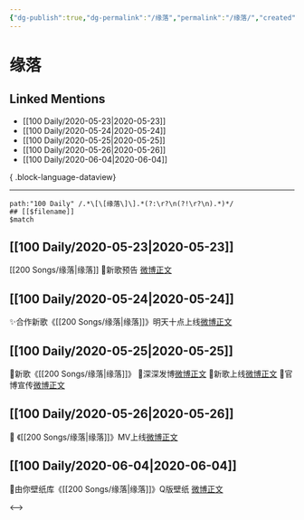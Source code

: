 ```yaml
---
{"dg-publish":true,"dg-permalink":"/缘落","permalink":"/缘落/","created":"2023-04-04T17:32:40.000+08:00","updated":"2023-04-10T15:53:25.000+08:00"}
---
```


# 缘落

## Linked Mentions
- [[100 Daily/2020-05-23\|2020-05-23]]
- [[100 Daily/2020-05-24\|2020-05-24]]
- [[100 Daily/2020-05-25\|2020-05-25]]
- [[100 Daily/2020-05-26\|2020-05-26]]
- [[100 Daily/2020-06-04\|2020-06-04]]

{ .block-language-dataview}

---

```expander
path:"100 Daily" /.*\[\[缘落\]\].*(?:\r?\n(?!\r?\n).*)*/
## [[$filename]]
$match
```
## [[100 Daily/2020-05-23\|2020-05-23]]
[[200 Songs/缘落\|缘落]]
🌿新歌预告 [微博正文](https://m.weibo.cn/6466290670/4507847515533092)
## [[100 Daily/2020-05-24\|2020-05-24]]
✨合作新歌《[[200 Songs/缘落\|缘落]]》明天十点上线[微博正文](https://m.weibo.cn/6466290670/4508222101378874)
## [[100 Daily/2020-05-25\|2020-05-25]]
🎵新歌《[[200 Songs/缘落\|缘落]]》
🌿深深发博[微博正文](https://m.weibo.cn/6466290670/4508553920201521)
🌿新歌上线[微博正文](https://m.weibo.cn/6466290670/4508412036372503)
🌿官博宣传[微博正文](https://m.weibo.cn/6466290670/4508447645152584)
## [[100 Daily/2020-05-26\|2020-05-26]]
🎥 《[[200 Songs/缘落\|缘落]]》MV上线[微博正文](https://m.weibo.cn/6466290670/4508780853556671)
## [[100 Daily/2020-06-04\|2020-06-04]]
🎵由你壁纸库《[[200 Songs/缘落\|缘落]]》Q版壁纸 [微博正文](https://m.weibo.cn/6466290670/4512156954333643)

<-->